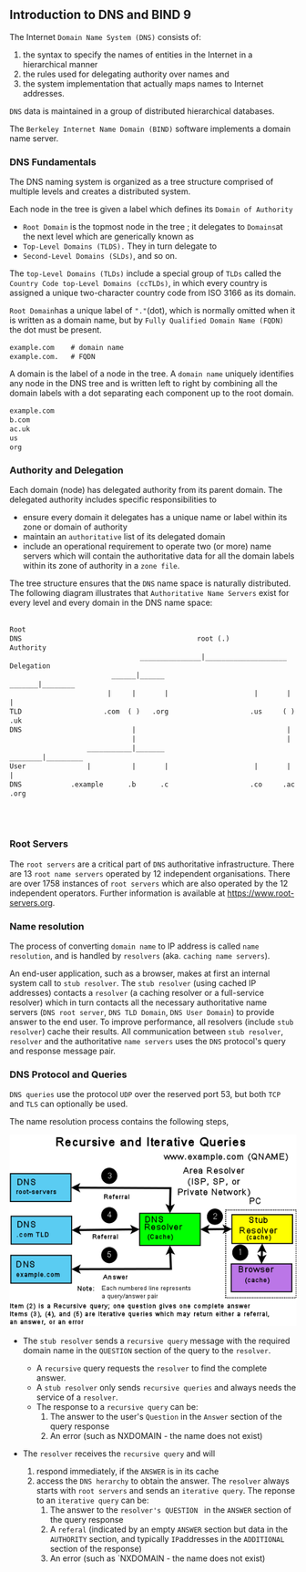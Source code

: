 ## Introduction to DNS and BIND 9
The Internet `Domain Name System (DNS)` consists of:
1. the syntax to specify the names of entities in the Internet in a hierarchical manner
2. the rules used for delegating authority over names and
3. the system implementation that actually maps names to Internet addresses.

`DNS` data is maintained in a group of distributed hierarchical databases.

The `Berkeley Internet Name Domain (BIND)` software implements a domain name server.

### DNS Fundamentals
The DNS naming system is organized as a tree structure comprised of multiple levels and creates a distributed system.

Each node in the tree is given a label which defines its `Domain of Authority`

- `Root Domain` is the topmost node in the tree ; it delegates to `Domains`at the next level which are generically known as
- `Top-Level Domains (TLDS).` They in turn delegate to 
- `Second-Level Domains (SLDs)`, and so on. 

The `top-Level Domains (TLDs)` include a special group of `TLDs` called the `Country Code top-Level Domains (ccTLDs)`, in which every country is assigned a unique two-character country code from ISO 3166 as its domain.

`Root Domain`has a unique label of `"."`(dot), which is normally omitted when it is written as a domain name, but by `Fully Qualified Domain Name (FQDN)` the dot must be present.
```
example.com    # domain name
example.com.   # FQDN
```

A domain is the label of a node in the tree. A `domain name` uniquely identifies any node in the DNS tree and is written left to right by combining all the domain labels with a dot separating each component up to the root domain.
```
example.com
b.com
ac.uk
us
org
```

### Authority and Delegation
Each domain (node) has delegated authority from its parent domain. The delegated authority includes specific responsibilities to
- ensure every domain it delegates has a unique name or label within its zone or domain of authority 
- maintain an `authoritative` list of its delegated domain
- include an operational requirement to operate two (or more) name servers which will contain the authoritative data for all the domain labels within its zone of authority in a `zone file`.

The tree structure ensures that the `DNS` name space is naturally distributed. The following diagram illustrates that `Authoritative Name Servers` exist for every level and every domain in the DNS name space:
```

Root 
DNS                                           root (.)                                               Authority
                                _______________|____________________                                  Delegation
                         ______|______                       _______|________                                              
                        |     |       |                     |       |        |                                      
TLD                    .com  ( )   .org                    .us     ( )      .uk
DNS                           |                                     |
                              |                                     |
                   ___________|_______                      ________|_________
User               |          |       |                     |       |         |   
DNS            .example      .b      .c                    .co     .ac       .org
                                             
                                             
                                                                                                     
```

### Root Servers
The `root servers` are a critical part of `DNS` authoritative infrastructure. There are 13 `root name servers` operated by 12 independent organisations. There are over 1758 instances of `root servers` which are also operated by the 12 independent operators. Further information is available at https://www.root-servers.org.   

### Name resolution
The process of converting `domain name` to IP address is called `name resolution`, and is handled by `resolvers`  (aka. `caching name servers`).

An end-user application, such as a browser, makes at first an internal system call to `stub resolver`. The `stub resolver` (using cached IP addresses) contacts a `resolver` (a caching resolver or a full-service resolver) which in turn contacts all the necessary authoritative name servers (`DNS root server`, `DNS TLD Domain`, `DNS User Domain`) to provide answer to the end user. To improve performance, all resolvers (include `stub resolver`) cache their results. All communication between `stub resolver`, `resolver` and the authoritative `name servers` uses the `DNS` protocol's query and response message pair.

### DNS Protocol and Queries
`DNS queries` use the protocol `UDP` over the reserved port 53, but both `TCP` and `TLS` can optionally be used.

The name resolution process contains the following steps,

![Resolvers and Queries](recursive-query.png)

- The `stub resolver` sends a `recursive query` message with the required domain name in the `QUESTION` section of the query to the `resolver`.
  - A `recursive` query requests the `resolver` to find the complete answer. 
  - A `stub resolver` only sends `recursive queries` and always needs the service of a `resolver`. 
  - The response to a `recursive query` can be:
    1. The answer to the user's `Question` in the `Answer` section of the query response
    2. An error (such as NXDOMAIN - the name does not exist)

- The `resolver` receives the `recursive query` and will
  1. respond immediately, if the `ANSWER` is in its cache
  2. access the `DNS herarchy` to obtain the answer. The `resolver` always starts with `root servers` and sends an `iterative query`. The reponse to an `iterative query` can be:
     1. The answer to the `resolver's QUESTION ` in the `ANSWER` section of the query response
     2. A `referal` (indicated by an empty `ANSWER` section but data in the `AUTHORITY` section, and typically `IP`addresses in the `ADDITIONAL` section of the response)
     3. An error (such as `NXDOMAIN - the name does not exist)
